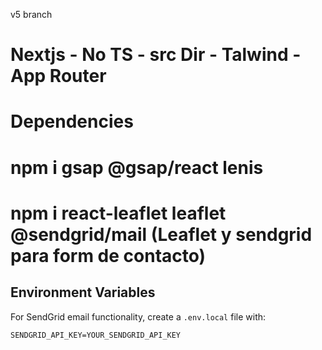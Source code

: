 v5 branch 

# Nextjs - No TS - src Dir - Talwind - App Router

# Dependencies

# npm i gsap @gsap/react lenis

# npm i react-leaflet leaflet @sendgrid/mail     (Leaflet y sendgrid para form de contacto)

## Environment Variables

For SendGrid email functionality, create a `.env.local` file with:

```
SENDGRID_API_KEY=YOUR_SENDGRID_API_KEY
```
